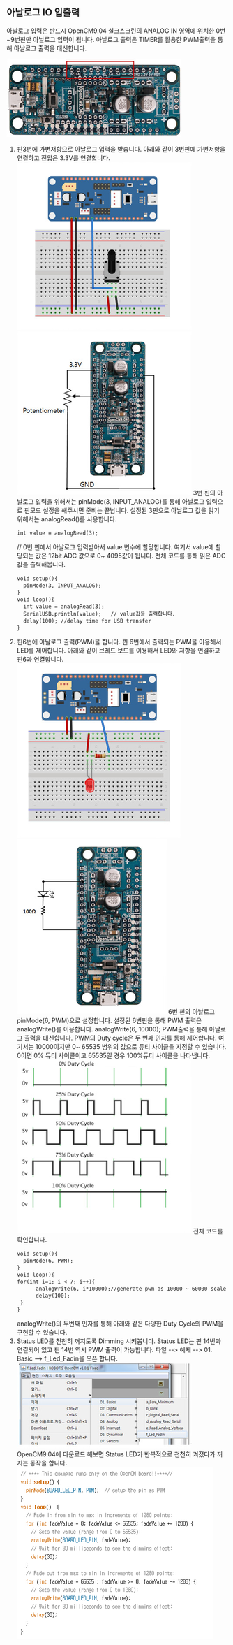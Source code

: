 ## 아날로그 IO 입출력

아날로그 입력은 반드시 OpenCM9.04 실크스크린의 ANALOG IN 영역에 위치한 0번~9번핀만 아날로그 입력이 됩니다.
아날로그 출력은 TIMER를 활용한 PWM출력을 통해 아날로그 출력을 대신합니다.

![opencm9.04_analog1.jpg](/assets/images/sw/opencm/opencm9.04_analog1.jpg)

1. 핀3번에 가변저항으로 아날로그 입력을 받습니다.
   아래와 같이 3번핀에 가변저항을 연결하고 전압은 3.3V를 연결합니다.
   ![opencm9.04_analog2.jpg](/assets/images/sw/opencm/opencm9.04_analog2.jpg)
   ![opencm9.04_analog3.jpg](/assets/images/sw/opencm/opencm9.04_analog3.jpg)
   3번 핀의 아날로그 입력을 위해서는 pinMode(3, INPUT_ANALOG)를 통해 아날로그 입력으로 핀모드 설정을 해주시면 준비는 끝납니다.
   설정된 3핀으로 아날로그 값을 읽기 위해서는 analogRead()를 사용합니다.
   ```
   int value = analogRead(3);
   ```
   // 0번 핀에서 아날로그 입력받아서 value 변수에 할당합니다.
   여기서 value에 할당되는 값은 12bit ADC 값으로 0~ 4095값이 됩니다.
   전체 코드를 통해 읽은 ADC값을 출력해봅니다.
   ```
   void setup(){
     pinMode(3, INPUT_ANALOG);  
   }
   void loop(){
     int value = analogRead(3);
     SerialUSB.println(value);   // value값을 출력합니다.
     delay(100); //delay time for USB transfer
   }
   ```
2. 핀6번에 아날로그 출력(PWM)을 합니다.
   핀 6번에서 출력되는 PWM을 이용해서 LED를 제어합니다. 아래와 같이 브레드 보드를 이용해서 LED와 저항을 연결하고 핀6과 연결합니다.
   ![opencm9.04_analog4.jpg](/assets/images/sw/opencm/opencm9.04_analog4.jpg)
   ![opencm9.04_analog5.jpg](/assets/images/sw/opencm/opencm9.04_analog5.jpg)
   6번 핀의 아날로그 pinMode(6, PWM)으로 설정합니다.
   설정된 6번핀을 통해 PWM 출력은 analogWrite()를 이용합니다.
   analogWrite(6, 10000);
   PWM출력을 통해 아날로그 출력을 대신합니다. PWM의 Duty cycle은 두 번째 인자를 통해 제어합니다. 여기서는 10000이지만 0~ 65535 범위의 값으로 듀티 사이클을 지정할 수 있습니다.
   0이면 0% 듀티 사이클이고 65535일 경우 100%듀티 사이클을 나타냅니다.
   ![opencm9.04_analog6.jpg](/assets/images/sw/opencm/opencm9.04_analog6.jpg)
   전체 코드를 확인합니다.
   ```
   void setup(){
     pinMode(6, PWM);
   }  
   void loop(){
   for(int i=1; i < 7; i++){
   ​      analogWrite(6, i*10000);//generate pwm as 10000 ~ 60000 scale
   ​      delay(100);
    }
   }   
   ```
   analogWrite()의 두번째 인자를 통해 아래와 같은 다양한 Duty Cycle의 PWM을 구현할 수 있습니다.
3. Status LED를 천천히 꺼지도록 Dimming 시켜봅니다.
   Status LED는 핀 14번과 연결되어 있고 핀 14번 역시 PWM 출력이 가능합니다. 파일 --> 예제 --> 01. Basic --> f_Led_Fadin을 오픈 합니다.
   ![opencm9.04_analog7.jpg](/assets/images/sw/opencm/opencm9.04_analog7.jpg)
   OpenCM9.04에 다운로드 해보면 Status LED가 반복적으로 천천히 켜졌다가 꺼지는 동작을 합니다.
   ![img](/assets/images/sw/opencm/opencm9.04_analog8.png)

